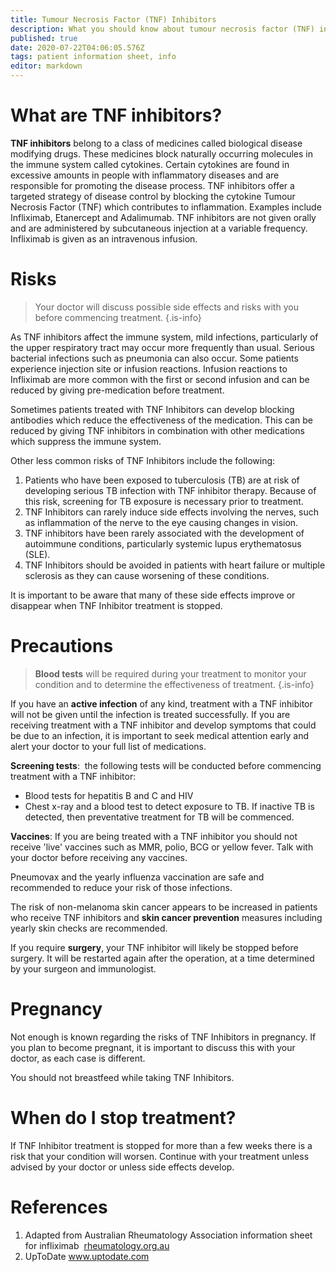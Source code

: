 ```yaml
---
title: Tumour Necrosis Factor (TNF) Inhibitors
description: What you should know about tumour necrosis factor (TNF) inhibitors
published: true
date: 2020-07-22T04:06:05.576Z
tags: patient information sheet, info
editor: markdown
---
```


# What are TNF inhibitors?

**TNF inhibitors** belong to a class of medicines called biological disease modifying drugs. These medicines block naturally occurring molecules in the immune system called cytokines. Certain cytokines are found in excessive amounts in people with inflammatory diseases and are responsible for promoting the disease process. TNF inhibitors offer a targeted strategy of disease control by blocking the cytokine Tumour Necrosis Factor (TNF) which contributes to inflammation. Examples include Infliximab, Etanercept and Adalimumab. TNF inhibitors are not given orally and are administered by subcutaneous injection at a variable frequency. Infliximab is given as an intravenous infusion.

# Risks

> Your doctor will discuss possible side effects and risks with you before commencing treatment.
{.is-info}

As TNF inhibitors affect the immune system, mild infections, particularly of the upper respiratory tract may occur more frequently than usual. Serious bacterial infections such as pneumonia can also occur. Some patients experience injection site or infusion reactions. Infusion reactions to Infliximab are more common with the first or second infusion and can be reduced by giving pre-medication before treatment.

Sometimes patients treated with TNF Inhibitors can develop blocking antibodies which reduce the effectiveness of the medication. This can be reduced by giving TNF inhibitors in combination with other medications which suppress the immune system.

Other less common risks of TNF Inhibitors include the following:

1.  Patients who have been exposed to tuberculosis (TB) are at risk of developing serious TB infection with TNF inhibitor therapy. Because of this risk, screening for TB exposure is necessary prior to treatment.
2.  TNF Inhibitors can rarely induce side effects involving the nerves, such as inflammation of the nerve to the eye causing changes in vision.
3.  TNF inhibitors have been rarely associated with the development of autoimmune conditions, particularly systemic lupus erythematosus (SLE).
4.  TNF Inhibitors should be avoided in patients with heart failure or multiple sclerosis as they can cause worsening of these conditions.

It is important to be aware that many of these side effects improve or disappear when TNF Inhibitor treatment is stopped.

# Precautions

> **Blood tests** will be required during your treatment to monitor your condition and to determine the effectiveness of treatment.
{.is-info}

If you have an **active infection** of any kind, treatment with a TNF inhibitor will not be given until the infection is treated successfully. If you are receiving treatment with a TNF inhibitor and develop symptoms that could be due to an infection, it is important to seek medical attention early and alert your doctor to your full list of medications.

**Screening tests**:  the following tests will be conducted before commencing treatment with a TNF inhibitor:

-   Blood tests for hepatitis B and C and HIV
-   Chest x-ray and a blood test to detect exposure to TB. If inactive TB is detected, then preventative treatment for TB will be commenced.

**Vaccines**: If you are being treated with a TNF inhibitor you should not receive 'live' vaccines such as MMR, polio, BCG or yellow fever. Talk with your doctor before receiving any vaccines.

Pneumovax and the yearly influenza vaccination are safe and recommended to reduce your risk of those infections.

The risk of non-melanoma skin cancer appears to be increased in patients who receive TNF inhibitors and **skin cancer prevention** measures including yearly skin checks are recommended.

If you require **surgery**, your TNF inhibitor will likely be stopped before surgery. It will be restarted again after the operation, at a time determined by your surgeon and immunologist.

# Pregnancy

Not enough is known regarding the risks of TNF Inhibitors in pregnancy. If you plan to become pregnant, it is important to discuss this with your doctor, as each case is different.

You should not breastfeed while taking TNF Inhibitors.

# When do I stop treatment?

If TNF Inhibitor treatment is stopped for more than a few weeks there is a risk that your condition will worsen. Continue with your treatment unless advised by your doctor or unless side effects develop.

# References
1.  Adapted from Australian Rheumatology Association information sheet for infliximab  [rheumatology.org.au](http://www.rheumatology.org.au/)
2.  UpToDate www.uptodate.com